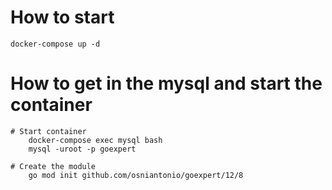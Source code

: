 # How to start

    docker-compose up -d

# How to get in the mysql and start the container

    # Start container
        docker-compose exec mysql bash
        mysql -uroot -p goexpert

    # Create the module
        go mod init github.com/osniantonio/goexpert/12/8
